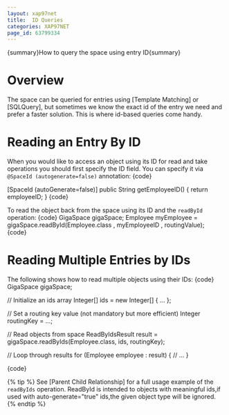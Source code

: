 ```yaml
---
layout: xap97net
title:  ID Queries
categories: XAP97NET
page_id: 63799334
---
```


{summary}How to query the space using entry ID{summary}

# Overview

The space can be queried for entries using [Template Matching] or [SQLQuery], but sometimes we know the exact id of the entry we need and prefer a faster solution. This is where id-based queries come handy.

# Reading an Entry By ID

When you would like to access an object using its ID for read and take operations you should first specify the ID field. You can specify it via `@SpaceId (autogenerate=false)` annotation:
{code}

[SpaceId (autoGenerate=false)]
public String getEmployeeID() {
    return employeeID;
}
{code}

To read the object back from the space using its ID and the `readById` operation:
{code}
GigaSpace gigaSpace;
Employee myEmployee = gigaSpace.readById(Employee.class , myEmployeeID , routingValue);
{code}

# Reading Multiple Entries by IDs

The following shows how to read multiple objects using their IDs:
{code}
GigaSpace gigaSpace;

// Initialize an ids array
Integer[] ids = new Integer[] { ... };

// Set a routing key value (not mandatory but more efficient)
Integer routingKey = ...;

// Read objects from space
ReadByIdsResult<Employee> result = gigaSpace.readByIds(Employee.class, ids, routingKey);

// Loop through results
for (Employee employee : result) {
  // ...
}

{code}


{% tip %}
See [Parent Child Relationship] for a full usage example of the `readByIds` operation.
ReadById is intended to objects with meaningful ids,if used with auto-generate="true" ids,the given object type will be ignored.
{% endtip %}

